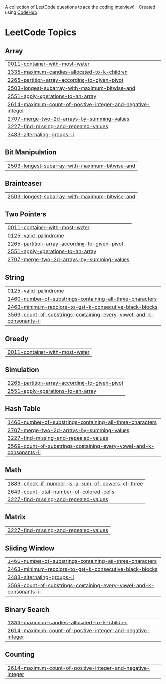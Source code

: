 A collection of LeetCode questions to ace the coding interview! - Created using [CodeHub](https://github.com/rishijain07/CodeHub)
<!---LeetCode Topics Start-->
# LeetCode Topics
## Array
|  |
| ------- |
| [0011-container-with-most-water](https://github.com/AmalEltelbany/leetcode-practice/tree/master/LeetCode/0011-container-with-most-water) |
| [1335-maximum-candies-allocated-to-k-children](https://github.com/AmalEltelbany/leetcode-practice/tree/master/LeetCode/1335-maximum-candies-allocated-to-k-children) |
| [2265-partition-array-according-to-given-pivot](https://github.com/AmalEltelbany/leetcode-practice/tree/master/LeetCode/2265-partition-array-according-to-given-pivot) |
| [2503-longest-subarray-with-maximum-bitwise-and](https://github.com/AmalEltelbany/leetcode-practice/tree/master/LeetCode/2503-longest-subarray-with-maximum-bitwise-and) |
| [2551-apply-operations-to-an-array](https://github.com/AmalEltelbany/leetcode-practice/tree/master/LeetCode/2551-apply-operations-to-an-array) |
| [2614-maximum-count-of-positive-integer-and-negative-integer](https://github.com/AmalEltelbany/leetcode-practice/tree/master/LeetCode/2614-maximum-count-of-positive-integer-and-negative-integer) |
| [2707-merge-two-2d-arrays-by-summing-values](https://github.com/AmalEltelbany/leetcode-practice/tree/master/LeetCode/2707-merge-two-2d-arrays-by-summing-values) |
| [3227-find-missing-and-repeated-values](https://github.com/AmalEltelbany/leetcode-practice/tree/master/LeetCode/3227-find-missing-and-repeated-values) |
| [3483-alternating-groups-ii](https://github.com/AmalEltelbany/leetcode-practice/tree/master/LeetCode/3483-alternating-groups-ii) |
## Bit Manipulation
|  |
| ------- |
| [2503-longest-subarray-with-maximum-bitwise-and](https://github.com/AmalEltelbany/leetcode-practice/tree/master/LeetCode/2503-longest-subarray-with-maximum-bitwise-and) |
## Brainteaser
|  |
| ------- |
| [2503-longest-subarray-with-maximum-bitwise-and](https://github.com/AmalEltelbany/leetcode-practice/tree/master/LeetCode/2503-longest-subarray-with-maximum-bitwise-and) |
## Two Pointers
|  |
| ------- |
| [0011-container-with-most-water](https://github.com/AmalEltelbany/leetcode-practice/tree/master/LeetCode/0011-container-with-most-water) |
| [0125-valid-palindrome](https://github.com/AmalEltelbany/leetcode-practice/tree/master/LeetCode/0125-valid-palindrome) |
| [2265-partition-array-according-to-given-pivot](https://github.com/AmalEltelbany/leetcode-practice/tree/master/LeetCode/2265-partition-array-according-to-given-pivot) |
| [2551-apply-operations-to-an-array](https://github.com/AmalEltelbany/leetcode-practice/tree/master/LeetCode/2551-apply-operations-to-an-array) |
| [2707-merge-two-2d-arrays-by-summing-values](https://github.com/AmalEltelbany/leetcode-practice/tree/master/LeetCode/2707-merge-two-2d-arrays-by-summing-values) |
## String
|  |
| ------- |
| [0125-valid-palindrome](https://github.com/AmalEltelbany/leetcode-practice/tree/master/LeetCode/0125-valid-palindrome) |
| [1460-number-of-substrings-containing-all-three-characters](https://github.com/AmalEltelbany/leetcode-practice/tree/master/LeetCode/1460-number-of-substrings-containing-all-three-characters) |
| [2463-minimum-recolors-to-get-k-consecutive-black-blocks](https://github.com/AmalEltelbany/leetcode-practice/tree/master/LeetCode/2463-minimum-recolors-to-get-k-consecutive-black-blocks) |
| [3569-count-of-substrings-containing-every-vowel-and-k-consonants-ii](https://github.com/AmalEltelbany/leetcode-practice/tree/master/LeetCode/3569-count-of-substrings-containing-every-vowel-and-k-consonants-ii) |
## Greedy
|  |
| ------- |
| [0011-container-with-most-water](https://github.com/AmalEltelbany/leetcode-practice/tree/master/LeetCode/0011-container-with-most-water) |
## Simulation
|  |
| ------- |
| [2265-partition-array-according-to-given-pivot](https://github.com/AmalEltelbany/leetcode-practice/tree/master/LeetCode/2265-partition-array-according-to-given-pivot) |
| [2551-apply-operations-to-an-array](https://github.com/AmalEltelbany/leetcode-practice/tree/master/LeetCode/2551-apply-operations-to-an-array) |
## Hash Table
|  |
| ------- |
| [1460-number-of-substrings-containing-all-three-characters](https://github.com/AmalEltelbany/leetcode-practice/tree/master/LeetCode/1460-number-of-substrings-containing-all-three-characters) |
| [2707-merge-two-2d-arrays-by-summing-values](https://github.com/AmalEltelbany/leetcode-practice/tree/master/LeetCode/2707-merge-two-2d-arrays-by-summing-values) |
| [3227-find-missing-and-repeated-values](https://github.com/AmalEltelbany/leetcode-practice/tree/master/LeetCode/3227-find-missing-and-repeated-values) |
| [3569-count-of-substrings-containing-every-vowel-and-k-consonants-ii](https://github.com/AmalEltelbany/leetcode-practice/tree/master/LeetCode/3569-count-of-substrings-containing-every-vowel-and-k-consonants-ii) |
## Math
|  |
| ------- |
| [1889-check-if-number-is-a-sum-of-powers-of-three](https://github.com/AmalEltelbany/leetcode-practice/tree/master/LeetCode/1889-check-if-number-is-a-sum-of-powers-of-three) |
| [2649-count-total-number-of-colored-cells](https://github.com/AmalEltelbany/leetcode-practice/tree/master/LeetCode/2649-count-total-number-of-colored-cells) |
| [3227-find-missing-and-repeated-values](https://github.com/AmalEltelbany/leetcode-practice/tree/master/LeetCode/3227-find-missing-and-repeated-values) |
## Matrix
|  |
| ------- |
| [3227-find-missing-and-repeated-values](https://github.com/AmalEltelbany/leetcode-practice/tree/master/LeetCode/3227-find-missing-and-repeated-values) |
## Sliding Window
|  |
| ------- |
| [1460-number-of-substrings-containing-all-three-characters](https://github.com/AmalEltelbany/leetcode-practice/tree/master/LeetCode/1460-number-of-substrings-containing-all-three-characters) |
| [2463-minimum-recolors-to-get-k-consecutive-black-blocks](https://github.com/AmalEltelbany/leetcode-practice/tree/master/LeetCode/2463-minimum-recolors-to-get-k-consecutive-black-blocks) |
| [3483-alternating-groups-ii](https://github.com/AmalEltelbany/leetcode-practice/tree/master/LeetCode/3483-alternating-groups-ii) |
| [3569-count-of-substrings-containing-every-vowel-and-k-consonants-ii](https://github.com/AmalEltelbany/leetcode-practice/tree/master/LeetCode/3569-count-of-substrings-containing-every-vowel-and-k-consonants-ii) |
## Binary Search
|  |
| ------- |
| [1335-maximum-candies-allocated-to-k-children](https://github.com/AmalEltelbany/leetcode-practice/tree/master/LeetCode/1335-maximum-candies-allocated-to-k-children) |
| [2614-maximum-count-of-positive-integer-and-negative-integer](https://github.com/AmalEltelbany/leetcode-practice/tree/master/LeetCode/2614-maximum-count-of-positive-integer-and-negative-integer) |
## Counting
|  |
| ------- |
| [2614-maximum-count-of-positive-integer-and-negative-integer](https://github.com/AmalEltelbany/leetcode-practice/tree/master/LeetCode/2614-maximum-count-of-positive-integer-and-negative-integer) |
<!---LeetCode Topics End-->